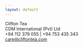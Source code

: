 ```yaml
---
layout: default
---
```






Clifton Tea  
CDM International (Pvt) Ltd  
+94 112 379 055  | +94 753 435 343  
care@cliftontea.com  


